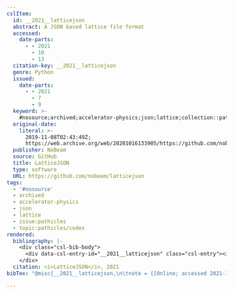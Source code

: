 ```yaml
---
cslItem:
  id: __2021__latticejson
  abstract: A JSON based lattice file format
  accessed:
    date-parts:
      - - 2021
        - 10
        - 13
  citation-key: __2021__latticejson
  genre: Python
  issued:
    date-parts:
      - - 2021
        - 7
        - 9
  keyword: >-
    #nosource;archived;accelerator-physics;json;lattice;collection::pathicles::codes
  original-date:
    literal: >-
      2019-11-08T02:43:49Z;
      https://web.archive.org/web/20201016133905/https://github.com/nobeam/latticejson
  publisher: NoBeam
  source: GitHub
  title: LatticeJSON
  type: software
  URL: https://github.com/nobeam/latticejson
tags:
  - '#nosource'
  - archived
  - accelerator-physics
  - json
  - lattice
  - issue:pathicles
  - topic:pathicles/codes
rendered:
  bibliography: |-
    <div class="csl-bib-body">
      <div data-csl-entry-id="__2021__latticejson" class="csl-entry"><i>LatticeJSON</i> 2021. NoBeam. Available at: <a href='https://github.com/nobeam/latticejson'>https://github.com/nobeam/latticejson</a> (Accessed: October 13, 2021).</div>
    </div>
  citation: <i>LatticeJSON</i>, 2021
bibTex: "@misc{__2021__latticejson,\n\tnote = {[Online; accessed 2021-10-13]},\n\tyear = {2021},\n\tmonth = {jul 9},\n\tpublisher = {NoBeam},\n\ttitle = {LatticeJSON},\n\ttype = {Python},\n}\n\n"

---
```

